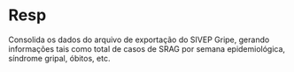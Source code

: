 # Resp
Consolida os dados do arquivo de exportação do SIVEP Gripe, gerando informações tais como total de casos de SRAG por semana epidemiológica, síndrome gripal, óbitos, etc.

